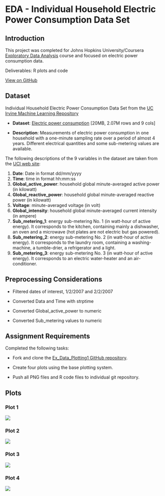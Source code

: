 # EDA - Individual Household Electric Power Consumption Data Set
## Introduction

This project was completed for Johns Hopkins University/Coursera [Exploratory Data Analysis](https://www.coursera.org/learn/exploratory-data-analysis) course and focused on electric power consumption data. 

Deliverables: R plots and code

[View on GitHub](https://github.com/arielrp01/ExData_Plotting1)

## Dataset

Individual Household Electric Power Consumption Data Set from the <a href="http://archive.ics.uci.edu/ml/">UC Irvine Machine Learning Repository</a>

* <b>Dataset</b>: <a href="https://d396qusza40orc.cloudfront.net/exdata%2Fdata%2Fhousehold_power_consumption.zip">Electric power consumption</a> [20MB, 2.07M rows and 9 cols]

* <b>Description</b>: Measurements of electric power consumption in one household with a one-minute sampling rate over a period of almost 4 years. Different electrical quantities and some sub-metering values are available.

The following descriptions of the 9 variables in the dataset are taken from the <a href="https://archive.ics.uci.edu/ml/datasets/Individual+household+electric+power+consumption">UCI web site</a>:

<ol>
<li><b>Date</b>: Date in format dd/mm/yyyy </li>
<li><b>Time</b>: time in format hh:mm:ss </li>
<li><b>Global_active_power</b>: household global minute-averaged active power (in kilowatt) </li>
<li><b>Global_reactive_power</b>: household global minute-averaged reactive power (in kilowatt) </li>
<li><b>Voltage</b>: minute-averaged voltage (in volt) </li>
<li><b>Global_intensity</b>: household global minute-averaged current intensity (in ampere) </li>
<li><b>Sub_metering_1</b>: energy sub-metering No. 1 (in watt-hour of active energy). It corresponds to the kitchen, containing mainly a dishwasher, an oven and a microwave (hot plates are not electric but gas powered). </li>
<li><b>Sub_metering_2</b>: energy sub-metering No. 2 (in watt-hour of active energy). It corresponds to the laundry room, containing a washing-machine, a tumble-drier, a refrigerator and a light. </li>
<li><b>Sub_metering_3</b>: energy sub-metering No. 3 (in watt-hour of active energy). It corresponds to an electric water-heater and an air-conditioner.</li>
</ol>


## Preprocessing Considerations

* Filtered dates of interest, 1/2/2007 and 2/2/2007

* Converted Data and Time with strptime

* Converted Global_active_power to numeric

* Converted Sub_metering values to numeric


## Assignment Requirements

Completed the following tasks:

* Fork and clone the [Ex_Data_Plotting1 GitHub repository](https://github.com/rdpeng/ExData_Plotting1).

* Create four plots using the base plotting system.

* Push all PNG files and R code files to individual git repository.


## Plots

### Plot 1
<img src="https://github.com/arielrp01/ExData_Plotting1/blob/master/figure/unnamed-chunk-2.png?raw=true"/>

### Plot 2
<img src="https://github.com/arielrp01/ExData_Plotting1/blob/master/figure/unnamed-chunk-3.png?raw=true"/>

### Plot 3
<img src="https://github.com/arielrp01/ExData_Plotting1/blob/master/figure/unnamed-chunk-4.png?raw=true"/>

### Plot 4
<img src="https://github.com/arielrp01/ExData_Plotting1/blob/master/figure/unnamed-chunk-5.png?raw=true"/>


